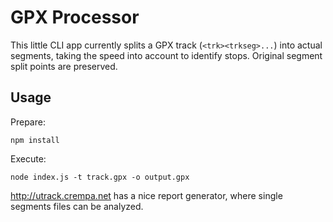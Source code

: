# GPX Processor

This little CLI app currently splits a GPX track (`<trk><trkseg>...`) into
actual segments, taking the speed into account to identify stops. Original segment
split points are preserved.

## Usage

Prepare:

`npm install`

Execute:

`node index.js -t track.gpx -o output.gpx`

http://utrack.crempa.net has a nice report generator, where single segments files
can be analyzed.
